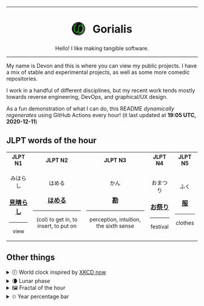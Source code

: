 ***

<h1 align="center">
<sub>
    <img src="readme/resources/avatar.png" height="36">
</sub>
&nbsp;
Gorialis
</h1>
<p align="center">
Hello! I like making tangible software.
</p>

***

My name is Devon and this is where you can view my public projects. I have a mix of stable and experimental projects, as well as some more comedic repositories.

I work in a handful of different disciplines, but my recent work tends mostly towards reverse engineering, DevOps, and graphical/UX design.

As a fun demonstration of what I can do, this README *dynamically regenerates* using GitHub Actions every hour! (it last updated at **19:05 UTC, 2020-12-11**)

<h2>JLPT words of the hour</h2>
<table>
    <tr>
        <th>JLPT N1</th>
        <th>JLPT N2</th>
        <th>JLPT N3</th>
        <th>JLPT N4</th>
        <th>JLPT N5</th>
    </tr>
    <tr>
        <td>
            <p align="center">みはらし</p>
            <h3 align="center"><b><a href="https://jisho.org/search/%E8%A6%8B%E6%99%B4%E3%82%89%E3%81%97">見晴らし</a></b></h3>
            <hr>
            <p align="center">view</p>
        </td>
        <td>
            <p align="center">はめる</p>
            <h3 align="center"><b><a href="https://jisho.org/search/%E3%81%AF%E3%82%81%E3%82%8B">はめる</a></b></h3>
            <hr>
            <p align="center">(col) to get in,<wbr> to insert,<wbr> to put on</p>
        </td>
        <td>
            <p align="center">かん</p>
            <h3 align="center"><b><a href="https://jisho.org/search/%E5%8B%98">勘</a></b></h3>
            <hr>
            <p align="center">perception,<wbr> intuition,<wbr> the sixth sense</p>
        </td>
        <td>
            <p align="center">おまつり</p>
            <h3 align="center"><b><a href="https://jisho.org/search/%E3%81%8A%E7%A5%AD%E3%82%8A">お祭り</a></b></h3>
            <hr>
            <p align="center">festival</p>
        </td>
        <td>
            <p align="center">ふく</p>
            <h3 align="center"><b><a href="https://jisho.org/search/%E6%9C%8D">服</a></b></h3>
            <hr>
            <p align="center">clothes</p>
        </td>
    </tr>
</table>

<h2>Other things</h2>
<details>
<summary>🕖  World clock inspired by <a href="https://xkcd.com/now">XKCD now</a></summary>

> <img src="generated/now.png" width="512">

</details>
<details>
<summary>🌘 Lunar phase</summary>

The moon is approximately 92.28% through its phase (Waning Crescent).

</details>
<details>
<summary>&#x1f5bc; Fractal of the hour</summary>

> <img src="generated/fractal.png" width="512">

</details>
<details>
<summary>&#x23f2; Year percentage bar</summary>
<pre><code>2020 [██████████████████▁▁] 94.48%</code></pre>
</details>

